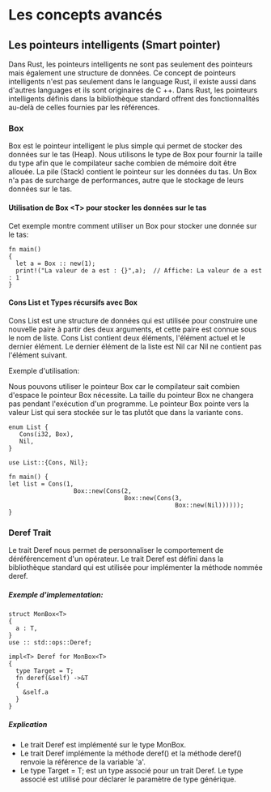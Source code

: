 # Les concepts avancés
## Les pointeurs intelligents (Smart pointer) 

Dans Rust, les pointeurs intelligents ne sont pas seulement des pointeurs mais également une structure de données. Ce concept de pointeurs intelligents n'est pas seulement dans le language Rust, il existe aussi dans d'autres languages et ils sont  originaires de C ++. Dans Rust, les pointeurs intelligents définis dans la bibliothèque standard offrent des fonctionnalités au-delà de celles fournies par les références.
### Box
Box est le pointeur intelligent le plus simple qui permet de stocker des données sur le tas (Heap). Nous utilisons le type de Box pour fournir la taille du type afin que le compilateur sache combien de mémoire doit être allouée.
La pile (Stack) contient le pointeur sur les données du tas. Un Box n'a pas de surcharge de performances, autre que le stockage de leurs données sur le tas.

#### Utilisation de Box \<T> pour stocker les données sur le tas

Cet exemple montre comment utiliser un Box pour stocker une donnée  sur le tas:

```
fn main()  
{  
  let a = Box :: new(1);  
  print!("La valeur de a est : {}",a);  // Affiche: La valeur de a est : 1
}   

```
#### Cons List et Types récursifs avec Box

Cons List est une structure de données qui est utilisée pour construire une nouvelle paire à partir des deux arguments, et cette paire est connue sous le nom de liste.
Cons List contient deux éléments, l'élément actuel et le dernier élément. Le dernier élément de la liste est Nil car Nil ne contient pas l'élément suivant.

Exemple d'utilisation: 

Nous pouvons utiliser le pointeur Box <T> car le compilateur sait combien d'espace le pointeur Box <T> nécessite. La taille du pointeur Box <T> ne changera pas pendant l'exécution d'un programme. Le pointeur Box <T> pointe vers la valeur List qui sera stockée sur le tas plutôt que dans la variante cons.
  
```
enum List {
   Cons(i32, Box),
   Nil,
}

use List::{Cons, Nil};

fn main() {
let list = Cons(1,
                  Box::new(Cons(2,
                                Box::new(Cons(3,
                                              Box::new(Nil))))));
}
```
### Deref Trait

Le trait Deref nous permet de personnaliser le comportement de déréférencement d'un opérateur. Le trait Deref est défini dans la bibliothèque standard qui est utilisée pour implémenter la méthode nommée deref.

##### Exemple d'implementation:

````
struct MonBox<T>  
{  
  a : T,  
}  
use :: std::ops::Deref; 

impl<T> Deref for MonBox<T>  
{  
  type Target = T;  
  fn deref(&self) ->&T  
  {  
    &self.a  
  }  
} 

````
##### Explication

- Le trait Deref est implémenté sur le type MonBox.
- Le trait Deref implémente la méthode deref() et la méthode deref() renvoie la référence de la variable 'a'.
- Le type Target = T; est un type associé pour un trait Deref. Le type associé est utilisé pour déclarer le paramètre de type générique.
